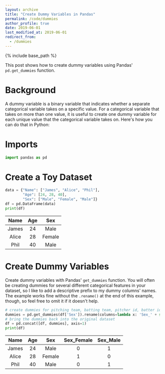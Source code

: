 ```yaml
---
layout: archive
title: "Create Dummy Variables in Pandas"
permalink: /code/dummies
author_profile: true
date: 2019-06-01
last_modified_at: 2019-06-01
redirect_from:
  - /dummies
---
```


{% include base_path %}

This post shows how to create dummy variables using Pandas' `pd.get_dummies` function.

# Background

A dummy variable is a binary variable that indicates whether a separate categorical variable takes on a specific value. For a categorical variable that takes on more than one value, it is useful to create one dummy variable for each unique value that the categorical variable takes on. Here's how you can do that in Python:

# Imports
```python
import pandas as pd
```

# Create a Toy Dataset
```python
data = {"Name": ["James", "Alice", "Phil"],
		"Age": [24, 28, 40],
		"Sex": ["Male", "Female", "Male"]}
df = pd.DataFrame(data)
print(df)
```

**Name**|**Age**|**Sex**
:-----:|:-----:|:-----:
James|24|Male
Alice|28|Female
Phil|40|Male

# Create Dummy Variables
Create dummy variables with Pandas' `get_dummies` function. You will often be creating dummies for several different categorical features in your dataset, so I like to add a descriptive prefix to my dummy columns' names. The example works fine without the `.rename()` at the end of this example, though, so feel free to omit it if it doesn't help.

```python
# create dummies for pitching team, batting team, pitcher id, batter id
dummies = pd.get_dummies(df['Sex']).rename(columns=lambda x: 'Sex_' + str(x))
# bring the dummies back into the original dataset
df = pd.concat([df, dummies], axis=1)
print(df)
```

 |**Name**|**Age**|**Sex**|**Sex\_Female**|**Sex\_Male**
:-----:|:-----:|:-----:|:-----:|:-----:
James|24|Male|0|1
Alice|28|Female|1|0
Phil|40|Male|0|1
